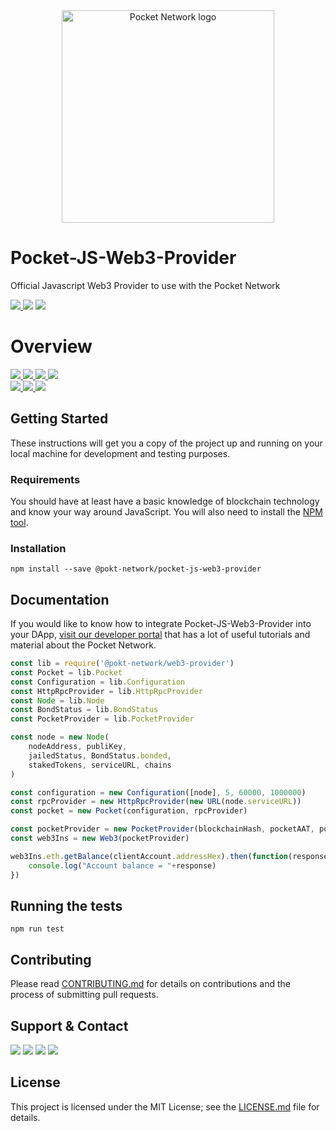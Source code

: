 <div align="center">
  <a href="https://www.pokt.network">
    <img src="https://user-images.githubusercontent.com/16605170/74199287-94f17680-4c18-11ea-9de2-b094fab91431.png" alt="Pocket Network logo" width="340"/>
  </a>
</div>

# Pocket-JS-Web3-Provider
Official Javascript Web3 Provider to use with the Pocket Network
<div align="lef">
  <a  href="https://developer.mozilla.org/en-US/docs/Web/JavaScript/Reference">
    <img src="https://img.shields.io/badge/js-reference-yellow.svg"/>
  </a>
  <a href="https://nodejs.org/"><img  src="https://img.shields.io/badge/node-%3E%3D%2010.19.0-brightgreen"/></a>
  <a href="https://npmjs.com/"><img  src="https://img.shields.io/badge/npm-%3E%3D%206.9-brightgreen"/></a>
</div>

<h1 align="left">Overview</h1>
  <div align="left">
    <a  href="https://github.com/pokt-network/pocket-js-web3-provider/releases">
      <img src="https://img.shields.io/github/release-pre/pokt-network/pocket-js-web3-provider.svg"/>
    </a>
    <a href="https://circleci.com/gh/pokt-network/pocket-js-web3-provider/tree/master">
      <img src="https://circleci.com/gh/pokt-network/pocket-js-web3-provider/tree/master.svg?style=svg"/>
    </a>
    <a  href="https://github.com/pokt-network/pocket-js-web3-provider/pulse">
      <img src="https://img.shields.io/github/contributors/pokt-network/pocket-js-web3-provider.svg"/>
    </a>
    <a href="https://opensource.org/licenses/MIT">
      <img src="https://img.shields.io/badge/License-MIT-blue.svg"/>
    </a>
    <br >
    <a href="https://github.com/pokt-network/pocket-js-web3-provider/pulse">
      <img src="https://img.shields.io/github/last-commit/pokt-network/pocket-js-web3-provider.svg"/>
    </a>
    <a href="https://github.com/pokt-network/pocket-js-web3-provider/pulls">
      <img src="https://img.shields.io/github/issues-pr/pokt-network/pocket-js-web3-provider.svg"/>
    </a>
    <a href="https://github.com/pokt-network/pocket-js-web3-provider/issues">
      <img src="https://img.shields.io/github/issues-closed/pokt-network/pocket-js-web3-provider.svg"/>
    </a>
</div>

## Getting Started

These instructions will get you a copy of the project up and running on your local machine for development and testing purposes.

### Requirements

You should have at least have a basic knowledge of blockchain technology and know your way around JavaScript. You will also need to install the [NPM tool](https://www.npmjs.com/get-npm).

### Installation

```
npm install --save @pokt-network/pocket-js-web3-provider
```

## Documentation

If you would like to know how to integrate Pocket-JS-Web3-Provider into your DApp, [visit our developer portal](https://pocket-network.readme.io) that has a lot of useful tutorials and material about the Pocket Network.

```javascript
const lib = require('@pokt-network/web3-provider')
const Pocket = lib.Pocket
const Configuration = lib.Configuration
const HttpRpcProvider = lib.HttpRpcProvider
const Node = lib.Node
const BondStatus = lib.BondStatus
const PocketProvider = lib.PocketProvider

const node = new Node(
    nodeAddress, publiKey,
    jailedStatus, BondStatus.bonded,
    stakedTokens, serviceURL, chains
)

const configuration = new Configuration([node], 5, 60000, 1000000)
const rpcProvider = new HttpRpcProvider(new URL(node.serviceURL))
const pocket = new Pocket(configuration, rpcProvider)

const pocketProvider = new PocketProvider(blockchainHash, pocketAAT, pocket, ethTransactionSigner | undefined)
const web3Ins = new Web3(pocketProvider)

web3Ins.eth.getBalance(clientAccount.addressHex).then(function(response, error){
    console.log("Account balance = "+response)
})

```

## Running the tests

```
npm run test
```

## Contributing

Please read [CONTRIBUTING.md](https://github.com/pokt-network/pocket-js-web3-provider/blob/staging/CONTRIBUTING.md) for details on contributions and the process of submitting pull requests.

## Support & Contact

<div>
  <a  href="https://twitter.com/poktnetwork" ><img src="https://img.shields.io/twitter/url/http/shields.io.svg?style=social"></a>
  <a href="https://t.me/POKTnetwork"><img src="https://img.shields.io/badge/Telegram-blue.svg"></a>
  <a href="https://www.facebook.com/POKTnetwork" ><img src="https://img.shields.io/badge/Facebook-red.svg"></a>
  <a href="https://research.pokt.network"><img src="https://img.shields.io/discourse/https/research.pokt.network/posts.svg"></a>
</div>

## License

This project is licensed under the MIT License; see the [LICENSE.md](LICENSE.md) file for details.